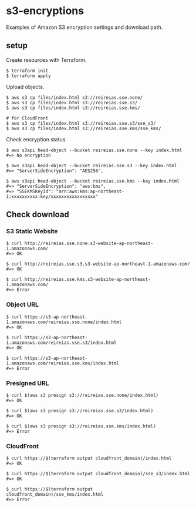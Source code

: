# s3-encryptions
Examples of Amazon S3 encryption settings and download path.

## setup
Create resources with Terraform.

```console
$ terraform init
$ terraform apply
```

Upload objects.

```console
$ aws s3 cp files/index.html s3://reireias.sse.none/
$ aws s3 cp files/index.html s3://reireias.sse.s3/
$ aws s3 cp files/index.html s3://reireias.sse.kms/

# for CloudFront
$ aws s3 cp files/index.html s3://reireias.sse.s3/sse_s3/
$ aws s3 cp files/index.html s3://reireias.sse.kms/sse_kms/
```

Check encryption status.

```console
$ aws s3api head-object --bucket reireias.sse.none --key index.html
#=> No encryption

$ aws s3api head-object --bucket reireias.sse.s3 --key index.html
#=> "ServerSideEncryption": "AES256",

$ aws s3api head-object --bucket reireias.sse.kms --key index.html
#=> "ServerSideEncryption": "aws:kms",
#=> "SSEKMSKeyId": "arn:aws:kms:ap-northeast-1:xxxxxxxxxx:key/xxxxxxxxxxxxxxxxx"
```

## Check download
### S3 Static Website

```console
$ curl http://reireias.sse.none.s3-website-ap-northeast-1.amazonaws.com/
#=> OK

$ curl http://reireias.sse.s3.s3-website-ap-northeast-1.amazonaws.com/
#=> OK

$ curl http://reireias.sse.kms.s3-website-ap-northeast-1.amazonaws.com/
#=> Error
```

### Object URL

```console
$ curl https://s3-ap-northeast-1.amazonaws.com/reireias.sse.none/index.html
#=> OK

$ curl https://s3-ap-northeast-1.amazonaws.com/reireias.sse.s3/index.html
#=> OK

$ curl https://s3-ap-northeast-1.amazonaws.com/reireias.sse.kms/index.html
#=> Error
```

### Presigned URL

```console
$ curl $(aws s3 presign s3://reireias.sse.none/index.html)
#=> OK

$ curl $(aws s3 presign s3://reireias.sse.s3/index.html)
#=> OK

$ curl $(aws s3 presign s3://reireias.sse.kms/index.html)
#=> Error
```

### CloudFront

```console
$ curl https://$(terraform output cloudfront_domain)/index.html
#=> OK

$ curl https://$(terraform output cloudfront_domain)/sse_s3/index.html
#=> OK

$ curl https://$(terraform output cloudfront_domain)/sse_kms/index.html
#=> Error
```
